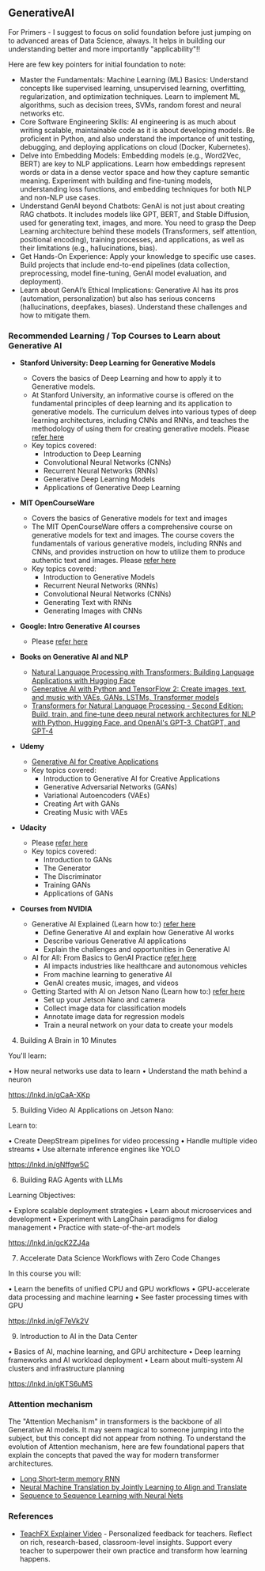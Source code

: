 ## GenerativeAI

For Primers - I suggest to focus on solid foundation before just jumping on to advanced areas of Data Science, always. It helps in building our understanding better and more importantly "applicability"!!

Here are few key pointers for initial foundation to note:
- Master the Fundamentals: Machine Learning (ML) Basics: Understand concepts like supervised learning, unsupervised learning, overfitting, regularization, and optimization techniques. Learn to implement ML algorithms, such as decision trees, SVMs, random forest and neural networks etc.
- Core Software Engineering Skills: AI engineering is as much about writing scalable, maintainable code as it is about developing models. Be proficient in Python, and also understand the importance of unit testing, debugging, and deploying applications on cloud (Docker, Kubernetes).
- Delve into Embedding Models: Embedding models (e.g., Word2Vec, BERT) are key to NLP applications. Learn how embeddings represent words or data in a dense vector space and how they capture semantic meaning. Experiment with building and fine-tuning models, understanding loss functions, and embedding techniques for both NLP and non-NLP use cases.
- Understand GenAI beyond Chatbots: GenAI is not just about creating RAG chatbots. It includes models like GPT, BERT, and Stable Diffusion, used for generating text, images, and more. You need to grasp the Deep Learning architecture behind these models (Transformers, self attention, positional encoding), training processes, and applications, as well as their limitations (e.g., hallucinations, bias).
- Get Hands-On Experience: Apply your knowledge to specific use cases. Build projects that include end-to-end pipelines (data collection, preprocessing, model fine-tuning, GenAI model evaluation, and deployment).
- Learn about GenAI’s Ethical Implications: Generative AI has its pros (automation, personalization) but also has serious concerns (hallucinations, deepfakes, biases). Understand these challenges and how to mitigate them.



### Recommended Learning / Top Courses to Learn about Generative AI

- **Stanford University: Deep Learning for Generative Models**
  - Covers the basics of Deep Learning and how to apply it to Generative models.
  - At Stanford University, an informative course is offered on the fundamental principles of deep learning and its application to generative models. The curriculum delves into various types of deep learning architectures, including CNNs and RNNs, and teaches the methodology of using them for creating generative models. Please [refer here](https://deepgenerativemodels.github.io/2019/)
  - Key topics covered:
    - Introduction to Deep Learning
    - Convolutional Neural Networks (CNNs)
    - Recurrent Neural Networks (RNNs)
    - Generative Deep Learning Models
    - Applications of Generative Deep Learning 
- **MIT OpenCourseWare**
  - Covers the basics of Generative models for text and images
  - The MIT OpenCourseWare offers a comprehensive course on generative models for text and images. The course covers the fundamentals of various generative models, including RNNs and CNNs, and provides instruction on how to utilize them to produce authentic text and images. Please [refer here](https://ocw.mit.edu/courses/16-412j-cognitive-robotics-spring-2016/resources/advanced-lecture-3-image-classification-via-deep-learning/)
  - Key topics covered:
    - Introduction to Generative Models
    - Recurrent Neural Networks (RNNs)
    - Convolutional Neural Networks (CNNs)
    - Generating Text with RNNs
    - Generating Images with CNNs  
- **Google: Intro Generative AI courses**
  - Please [refer here](https://www.cloudskillsboost.google/paths/118)   
- **Books on Generative AI and NLP**
  - [Natural Language Processing with Transformers: Building Language Applications with Hugging Face](https://www.amazon.com/Natural-Language-Processing-Transformers-Applications/dp/1098103246)
  - [Generative AI with Python and TensorFlow 2: Create images, text, and music with VAEs, GANs, LSTMs, Transformer models](https://www.amazon.com.au/Generative-AI-Python-TensorFlow-Transformer/dp/1800200889)
  - [Transformers for Natural Language Processing - Second Edition: Build, train, and fine-tune deep neural network architectures for NLP with Python, Hugging Face, and OpenAI's GPT-3, ChatGPT, and GPT-4](https://www.amazon.com/Transformers-Natural-Language-Processing-architectures/dp/1803247339)
 
- **Udemy**
  - [Generative AI for Creative Applications](https://www.udemy.com/course/generative-ai/)
  - Key topics covered:
    - Introduction to Generative AI for Creative Applications
    - Generative Adversarial Networks (GANs)
    - Variational Autoencoders (VAEs)
    - Creating Art with GANs
    - Creating Music with VAEs  
- **Udacity**
  - Please [refer here](https://www.udacity.com/course/building-generative-adversarial-networks--cd1823)
  - Key topics covered:
    - Introduction to GANs
    - The Generator
    - The Discriminator
    - Training GANs
    - Applications of GANs  

- **Courses from NVIDIA**
  - Generative AI Explained (Learn how to:) [refer here](https://lnkd.in/gBb3peXi)
    - Define Generative AI and explain how Generative AI works
    - Describe various Generative AI applications
    - Explain the challenges and opportunities in Generative AI
  - AI for All: From Basics to GenAI Practice [refer here](https://lnkd.in/gXmmnC4G)
    - AI impacts industries like healthcare and autonomous vehicles
    - From machine learning to generative AI
    - GenAI creates music, images, and videos
  - Getting Started with AI on Jetson Nano (Learn how to:) [refer here](https://lnkd.in/gnmrhBJm)
    - Set up your Jetson Nano and camera
    - Collect image data for classification models
    - Annotate image data for regression models
    - Train a neural network on your data to create your models

4. Building A Brain in 10 Minutes

You'll learn:

• How neural networks use data to learn
• Understand the math behind a neuron

https://lnkd.in/gCaA-XKp


5. Building Video AI Applications on Jetson Nano:

Learn to:

• Create DeepStream pipelines for video processing
• Handle multiple video streams
• Use alternate inference engines like YOLO

https://lnkd.in/gNffgw5C


6. Building RAG Agents with LLMs

Learning Objectives:

• Explore scalable deployment strategies
• Learn about microservices and development
• Experiment with LangChain paradigms for dialog management
• Practice with state-of-the-art models

https://lnkd.in/gcK2ZJ4a


7. Accelerate Data Science Workflows with Zero Code Changes

In this course you will:

• Learn the benefits of unified CPU and GPU workflows
• GPU-accelerate data processing and machine learning
• See faster processing times with GPU

https://lnkd.in/gF7eVk2V


9. Introduction to AI in the Data Center

• Basics of AI, machine learning, and GPU architecture
• Deep learning frameworks and AI workload deployment
• Learn about multi-system AI clusters and infrastructure planning

https://lnkd.in/gKTS6uMS 

### Attention mechanism

The "Attention Mechanism" in transformers is the backbone of all Generative AI models. It may seem magical to someone jumping into the subject, but this concept did not appear from nothing. To understand the evolution of Attention mechanism, here are few foundational papers that explain the concepts that paved the way for modern transformer architectures.
- [Long Short-term memory RNN](https://arxiv.org/abs/2105.06756)
- [Neural Machine Translation by Jointly Learning to Align and Translate](https://arxiv.org/abs/1409.0473)
- [Sequence to Sequence Learning with Neural Nets](https://arxiv.org/abs/1409.3215)


### References

- [TeachFX Explainer Video](https://www.youtube.com/watch?v=QIL6mQGDTME) - Personalized feedback for teachers. Reflect on rich, research-based, classroom-level insights. Support every teacher to superpower their own practice and transform how learning happens.
